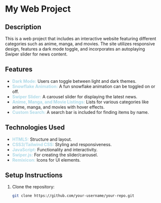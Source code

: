 # My Web Project

## Description
This is a web project that includes an interactive website featuring different categories such as anime, manga, and movies. The site utilizes responsive design, features a dark mode toggle, and incorporates an autoplaying Swiper slider for news content.

## Features
- <span style="color:lightblue">**Dark Mode:**</span> Users can toggle between light and dark themes.
- <span style="color:lightblue">**Snowflake Animation:**</span> A fun snowflake animation can be toggled on or off.
- <span style="color:lightblue">**Swiper Slider:**</span> A carousel slider for displaying the latest news.
- <span style="color:lightblue">**Anime, Manga, and Movie Listings:**</span> Lists for various categories like anime, manga, and movies with hover effects.
- <span style="color:lightblue">**Custom Search:**</span> A search bar is included for finding items by name.

## Technologies Used
- <span style="color:lightblue">**HTML5:**</span> Structure and layout.
- <span style="color:lightblue">**CSS3/Tailwind CSS:**</span> Styling and responsiveness.
- <span style="color:lightblue">**JavaScript:**</span> Functionality and interactivity.
- <span style="color:lightblue">**Swiper.js:**</span> For creating the slider/carousel.
- <span style="color:lightblue">**Remixicon:**</span> Icons for UI elements.

## Setup Instructions

1. Clone the repository:
   ```bash
   git clone https://github.com/your-username/your-repo.git
